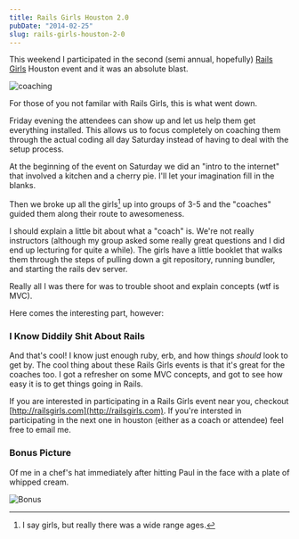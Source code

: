 ```yaml
---
title: Rails Girls Houston 2.0
pubDate: "2014-02-25"
slug: rails-girls-houston-2-0
---
```


This weekend I participated in the second (semi annual, hopefully) [Rails Girls](http://railsgirls.com/houston) Houston event and it was an absolute blast.

![coaching](/img/rails-girls-houston-1.jpg "Me Coaching")

For those of you not familar with Rails Girls, this is what went down.

Friday evening the attendees can show up and let us help them get everything installed. This allows us to focus completely on coaching them through the actual coding all day Saturday instead of having to deal with the setup process.

At the beginning of the event on Saturday we did an "intro to the internet" that involved a kitchen and a cherry pie. I'll let your imagination fill in the blanks.

Then we broke up all the girls[^foot1] up into groups of 3-5 and the "coaches" guided them along their route to awesomeness.

I should explain a little bit about what a "coach" is. We're not really instructors (although my group asked some really great questions and I did end up lecturing for quite a while). The girls have a little booklet that walks them through the steps of pulling down a git repository, running bundler, and starting the rails dev server.

Really all I was there for was to trouble shoot and explain concepts (wtf is MVC).

Here comes the interesting part, however:

### I Know Diddily Shit About Rails

And that's cool! I know just enough ruby, erb, and how things _should_ look to get by. The cool thing about these Rails Girls events is that it's great for the coaches too. I got a refresher on some MVC concepts, and got to see how easy it is to get things going in Rails.

If you are interested in participating in a Rails Girls event near you, checkout [http://railsgirls.com](http://railsgirls.com). If you're intersted in participating in the next one in houston (either as a coach or attendee) feel free to email me.

### Bonus Picture

Of me in a chef's hat immediately after hitting Paul in the face with a plate of whipped cream.

![Bonus](/img/rails-girls-houston-2.jpg)

[^foot1]: I say girls, but really there was a wide range ages.
